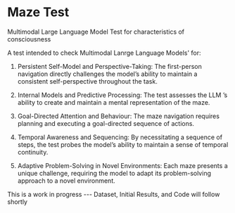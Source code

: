 # Maze Test

Multimodal Large Language Model Test for characteristics of consciousness

A test intended to check Multimodal Lanrge Language Models' for:

1. Persistent Self-Model and Perspective-Taking:
   The first-person navigation directly challenges the model’s ability to maintain a consistent self-perspective throughout the task.
   
3. Internal Models and Predictive Processing:
   The test assesses the LLM ’s ability to create and maintain a mental representation of the maze.
   
5. Goal-Directed Attention and Behaviour:
   The maze navigation requires planning and executing a goal-directed sequence of actions.
   
7. Temporal Awareness and Sequencing:
   By necessitating a sequence of steps, the test probes the model’s ability to maintain a sense of temporal continuity.
   
9. Adaptive Problem-Solving in Novel Environments:
    Each maze presents a unique challenge, requiring the model to adapt its problem-solving approach to a novel environment.

This is a work in progress --- Dataset, Initial Results, and Code will follow shortly
